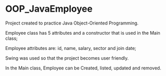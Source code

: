 # OOP_JavaEmployee

Project created to practice Java Object-Oriented Programming.

Employee class has 5 attributes and a constructor that is used in the Main class;

Employee attributes are: id, name, salary, sector and join date;

Swing was used so that the project becomes user friendly.

In the Main class, Employee can be Created, listed, updated and removed.
